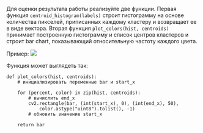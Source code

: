 Для оценки результата работы реализуйте две функции.
Первая функция `centroid_histogram(labels)` строит гистограмму на основе количества пикселей, приписанных каждому кластеру и возвращает ее в виде вектора.
Вторая функция `plot_colors(hist, centroids)` принимает построенную гистограмму и список центров кластеров и строит bar chart, показывающий относительную частоту каждого цвета. 

Пример: 
<img src="barchart.png"/>

Функция может выглядеть так:

    def plot_colors(hist, centroids):
        # инициализировать переменные bar и start_x
    
        for (percent, color) in zip(hist, centroids):
            # вычислить end_x
            cv2.rectangle(bar, (int(start_x), 0), (int(end_x), 50),
                color.astype("uint8").tolist(), -1)
            # обновить значение start_x
    
        return bar
	
